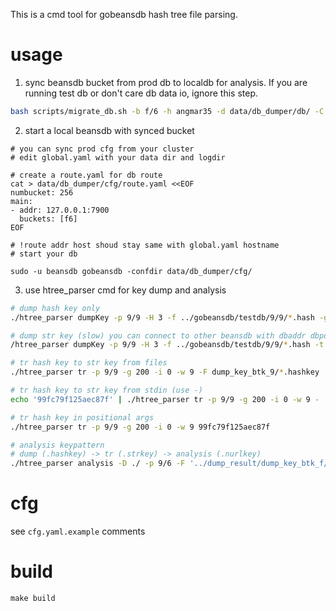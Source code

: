This is a cmd tool for gobeansdb hash tree file parsing.


# usage

1. sync beansdb bucket from prod db to localdb for analysis. If you are running test db or don't care db data io, ignore this step.
```bash
bash scripts/migrate_db.sh -b f/6 -h angmar35 -d data/db_dumper/db/ -C data/db_dumper/cfg/ -u beansdb -l 1m
```

2. start a local beansdb with synced bucket
```
# you can sync prod cfg from your cluster
# edit global.yaml with your data dir and logdir

# create a route.yaml for db route
cat > data/db_dumper/cfg/route.yaml <<EOF
numbucket: 256
main:
- addr: 127.0.0.1:7900
  buckets: [f6]
EOF

# !route addr host shoud stay same with global.yaml hostname
# start your db

sudo -u beansdb gobeansdb -confdir data/db_dumper/cfg/
```

3. use htree_parser cmd for key dump and analysis
```bash
# dump hash key only
./htree_parser dumpKey -p 9/9 -H 3 -f ../gobeansdb/testdb/9/9/*.hash -g 10 -l 10 -i 0 -c cfg.yaml 

# dump str key (slow) you can connect to other beansdb with dbaddr dbport opts
/htree_parser dumpKey -p 9/9 -H 3 -f ../gobeansdb/testdb/9/9/*.hash -t 1 -g 10 -l 10 -i 0 -c cfg.yaml 

# tr hash key to str key from files
./htree_parser tr -p 9/9 -g 200 -i 0 -w 9 -F dump_key_btk_9/*.hashkey

# tr hash key to str key from stdin (use -)
echo '99fc79f125aec87f' | ./htree_parser tr -p 9/9 -g 200 -i 0 -w 9 -

# tr hash key in positional args
./htree_parser tr -p 9/9 -g 200 -i 0 -w 9 99fc79f125aec87f

# analysis keypattern
# dump (.hashkey) -> tr (.strkey) -> analysis (.nurlkey)
./htree_parser analysis -D ./ -p 9/6 -F '../dump_result/dump_key_btk_f/*.keyfile' -c ~/cfg.yaml
```

# cfg

see `cfg.yaml.example` comments

# build

```
make build
```
